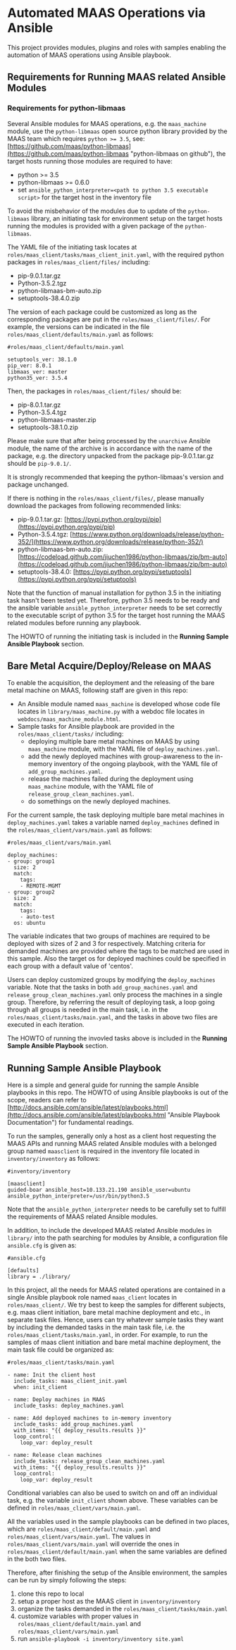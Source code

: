 # Automated MAAS Operations via Ansible
This project provides modules, plugins and roles with samples enabling the automation of MAAS operations using Ansible playbook.

## Requirements for Running MAAS related Ansible Modules
### Requirements for python-libmaas
Several Ansible modules for MAAS operations, e.g. the `maas_machine` module, use the `python-libmaas` open source python library provided by the MAAS team which requires `python >= 3.5`, see:[https://github.com/maas/python-libmaas](https://github.com/maas/python-libmaas "python-libmaas on github"), the target hosts running those modules are required to have:

- python >= 3.5
- python-libmaas >= 0.6.0
- set `ansible_python_interpreter=<path to python 3.5 executable script>` for the target host in the inventory file

To avoid the misbehavior of the modules due to update of the `python-libmaas` library, an initiating task for environment setup on the target hosts running the modules is provided with a given package of the `python-libmaas`.

The YAML file of the initiating task locates at `roles/maas_client/tasks/maas_client_init.yaml`, with the required python packages in `roles/maas_client/files/` including:

- pip-9.0.1.tar.gz
- Python-3.5.2.tgz
- python-libmaas-bm-auto.zip
- setuptools-38.4.0.zip

The version of each package could be customized as long as the corresponding packages are put in the `roles/maas_client/files/`. For example, the versions can be indicated in the file `roles/maas_client/defaults/main.yaml` as follows:

    #roles/maas_client/defaults/main.yaml
    
    setuptools_ver: 38.1.0
    pip_ver: 8.0.1
    libmaas_ver: master
    python35_ver: 3.5.4

Then, the packages in `roles/maas_client/files/` should be:

- pip-8.0.1.tar.gz
- Python-3.5.4.tgz
- python-libmaas-master.zip
- setuptools-38.1.0.zip

Please make sure that after being processed by the `unarchive` Ansible module, the name of the archive is in accordance with the name of the package, e.g. the directory unpacked from the package pip-9.0.1.tar.gz should be `pip-9.0.1/`.

It is strongly recommended that keeping the python-libmaas's version and package unchanged.

If there is nothing in the `roles/maas_client/files/`, please manually download the packages from following recommended links:

- pip-9.0.1.tar.gz: [https://pypi.python.org/pypi/pip](https://pypi.python.org/pypi/pip)
- Python-3.5.4.tgz: [https://www.python.org/downloads/release/python-352/](https://www.python.org/downloads/release/python-352/)
- python-libmaas-bm-auto.zip: [https://codeload.github.com/jiuchen1986/python-libmaas/zip/bm-auto](https://codeload.github.com/jiuchen1986/python-libmaas/zip/bm-auto)
- setuptools-38.4.0: [https://pypi.python.org/pypi/setuptools](https://pypi.python.org/pypi/setuptools)

Note that the function of manual installation for python 3.5 in the initiating task hasn't been tested yet. Therefore, python 3.5 needs to be ready and the ansible variable `ansible_python_interpreter` needs to be set correctly to the executable script of python 3.5 for the target host running the MAAS related modules before running any playbook.

The HOWTO of running the initiating task is included in the **Running Sample Ansible Playbook** section.

## Bare Metal Acquire/Deploy/Release on MAAS
To enable the acquisition, the deployment and the releasing of the bare metal machine on MAAS, following staff are given in this repo:


- An Ansible module named `maas_machine` is developed whose code file locates in `library/maas_machine.py` with a webdoc file locates in `webdocs/maas_machine_module.html`.
- Sample tasks for Ansible playbook are provided in the `roles/maas_client/tasks/` including:
  - deploying multiple bare metal machines on MAAS by using `maas_machine` module, with the YAML file of `deploy_machines.yaml`.
  - add the newly deployed machines with group-awareness to the in-memory inventory of the ongoing playbook, with the YAML file of `add_group_machines.yaml`. 
  - release the machines failed during the deployment using `maas_machine` module, with the YAML file of `release_group_clean_machines.yaml`.
  - do somethings on the newly deployed machines.

For the current sample, the task deploying multiple bare metal machines in `deploy_machines.yaml` takes a variable named `deploy_machines` defined in the `roles/maas_client/vars/main.yaml` as follows:


    #roles/maas_client/vars/main.yaml

    deploy_machines:
    - group: group1
      size: 2
      match:
        tags:
        - REMOTE-MGMT
    - group: group2
      size: 2
      match:
        tags:
        - auto-test
      os: ubuntu

The variable indicates that two groups of machines are required to be deployed with sizes of 2 and 3 for respectively. Matching criteria for demanded machines are provided where the tags to be matched are used in this sample. Also the target os for deployed machines could be specified in each group with a default value of 'centos'.

Users can deploy customized groups by modifying the `deploy_machines` variable. Note that the tasks in both `add_group_machines.yaml` and `release_group_clean_machines.yaml` only process the machines in a single group. Therefore, by referring the result of deploying task, a loop going through all groups is needed in the main task, i.e. in the `roles/maas_client/tasks/main.yaml`, and the tasks in above two files are executed in each iteration. 

The HOWTO of running the invovled tasks above is included in the **Running Sample Ansible Playbook** section.

## Running Sample Ansible Playbook
Here is a simple and general guide for running the sample Ansible playbooks in this repo. The HOWTO of using Ansible playbooks is out of the scope, readers can refer to [http://docs.ansible.com/ansible/latest/playbooks.html](http://docs.ansible.com/ansible/latest/playbooks.html "Ansible Playbook Documentation") for fundamental readings.

To run the samples, generally only a host as a client host requesting the MAAS APIs and running MAAS related Ansible modules with a belonged group named `maasclient` is required in the inventory file located in `inventory/inventory` as follows:

    #inventory/inventory

    [maasclient]
    guided-boar ansible_host=10.133.21.190 ansible_user=ubuntu ansible_python_interpreter=/usr/bin/python3.5

Note that the `ansible_python_interpreter` needs to be carefully set to fulfill the requirements of MAAS related Ansible modules.

In addition, to include the developed MAAS related Ansible modules in `library/` into the path searching for modules by Ansible, a configuration file `ansible.cfg` is given as:

    #ansible.cfg
    
    [defaults]
    library = ./library/

In this project, all the needs for MAAS related operations are contained in a single Ansible playbook role named `maas_client` locates in `roles/maas_client/`.
We try best to keep the samples for different subjects, e.g. maas client initiation, bare metal machine deployment and etc., in separate task files. Hence, users can try whatever sample tasks they want by including the demanded tasks in the main task file, i.e. the `roles/maas_client/tasks/main.yaml`, in order. For example, to run the samples of maas client initiation and bare metal machine deployment, the main task file could be organized as:

    #roles/maas_client/tasks/main.yaml

    - name: Init the client host
      include_tasks: maas_client_init.yaml  
      when: init_client
  
    - name: Deploy machines in MAAS
      include_tasks: deploy_machines.yaml

    - name: Add deployed machines to in-memory inventory
      include_tasks: add_group_machines.yaml
      with_items: "{{ deploy_results.results }}"
      loop_control:
        loop_var: deploy_result

    - name: Release clean machines
      include_tasks: release_group_clean_machines.yaml
      with_items: "{{ deploy_results.results }}"
      loop_control:
        loop_var: deploy_result

Conditional variables can also be used to switch on and off an individual task, e.g. the variable `init_client` shown above. These variables can be defined in `roles/maas_client/vars/main.yaml`.

All the variables used in the sample playbooks can be defined in two places, which are `roles/maas_client/default/main.yaml` and `roles/maas_client/vars/main.yaml`. The values in `roles/maas_client/vars/main.yaml` will override the ones in `roles/maas_client/default/main.yaml` when the same variables are defined in the both two files.

Therefore, after finishing the setup of the Ansible environment, the samples can be run by simply following the steps:


1. clone this repo to local
2. setup a proper host as the MAAS client in `inventory/inventory`
3. organize the tasks demanded in the `roles/maas_client/tasks/main.yaml`
4. customize variables with proper values in `roles/maas_client/default/main.yaml` and `roles/maas_client/vars/main.yaml`
5. run `ansible-playbook -i inventory/inventory site.yaml` 